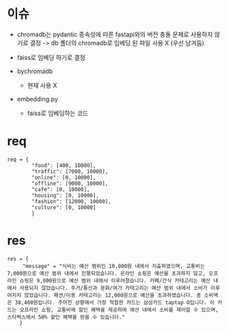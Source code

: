 # 이슈
- chromadb는 pydantic 종속성에 따른 fastapi와의 버전 충돌 문제로 사용하지 않기로 결정 -> db 폴더의 chromadb로 임베딩 된 파일 사용 X (우선 남겨둠)
- faiss로 임베딩 하기로 결정


- bychromadb
  - 현재 사용 X
- embedding.py
  - faiss로 임베딩하는 코드


# req
```
req = {
        "food": [400, 10000],
        "traffic": [7000, 10000],
        "online": [0, 10000],
        "offline": [9000, 10000],
        "cafe": [0, 10000],
        "housing": [0, 10000],
        "fashion": [12000, 10000],
        "culture": [0, 10000]
        }
```
# res
```
res = {
     "message" = "식비는 예산 범위인 10,000원 내에서 지출하였으며, 교통비는 7,000원으로 예산 범위 내에서 진행되었습니다. 온라인 쇼핑은 예산을 초과하지 않고, 오프라인 쇼핑은 9,000원으로 예산 범위 내에서 이루어졌습니다. 카페/간식 카테고리는 예산 내에서 사용되지 않았습니다. 주거/통신과 문화/여가 카테고리는 예산 범위 내에서 소비가 이루어지지 않았습니다. 패션/미용 카테고리는 12,000원으로 예산을 초과하였습니다. 총 소비액은 38,400원입니다. 주어진 상황에서 가장 적합한 카드는 삼성카드 taptap O입니다. 이 카드는 오프라인 쇼핑, 교통비에 할인 혜택을 제공하여 예산 내에서 소비를 제어할 수 있으며, 스타벅스에서 50% 할인 혜택을 받을 수 있습니다."
    }
```